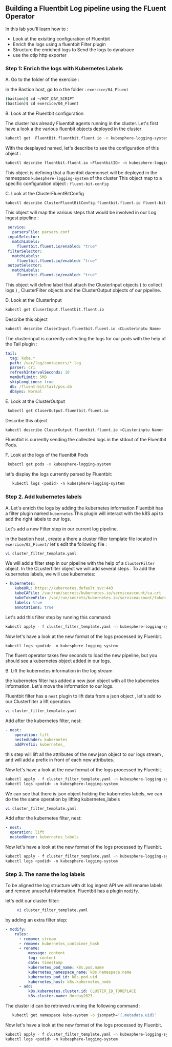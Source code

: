 ## Building a Fluentbit Log pipeline using the FLuent Operator
In this lab you'll learn how to :
* Look at the exisiting configuration of Fluentbit
* Enrich the logs using a fluentbit Filter plugin
* Structure the enriched logs to Send the logs to dynatrace
* use the otlp http exporter

### Step 1: Enrich the logs with Kubernetes Labels

A. Go to the folder of the exercice :

   In the Bastion host, go to o the folder : `exercice/04_Fluent`

   ```bash
   (bastion)$ cd ~/HOT_DAY_SCRIPT
   (bastion)$ cd exercice/04_Fluent
   ```

B. Look at  the Fluentbit configuration

The cluster has already Fluentbit agents running in the cluster.
Let's first have a look a the various fluenbit objects deployed in the cluster
   ```bash
   kubectl get  FluentBit.fluentbit.fluent.io -n kubesphere-logging-system
   ```
With the desplayed named, let's describe to see the configuration of this object :
   ```bash
   kubectl describe fluentbit.fluent.io <FluentbitID> -n kubesphere-logging-system
   ```
This object is defining that a fluentbit daemonset will be deployed in the namespace `kubesphere-logging-system` of the cluster
This object map to a specific configuration object : `fluent-bit-config`

C. Look at the ClusterFluentBitConfig
   ```bash
   kubectl describe ClusterFluentBitConfig.fluentbit.fluent.io fluent-bit-config
   ```
   This object will map the various steps that would be involved in our Log ingest pipeline :
  ```yaml
   service:
     parsersFile: parsers.conf
   inputSelector:
     matchLabels:
       fluentbit.fluent.io/enabled: "true"
   filterSelector:
     matchLabels:
       fluentbit.fluent.io/enabled: "true"
   outputSelector:
     matchLabels:
       fluentbit.fluent.io/enabled: "true"
  ```
This object will define label that attach the ClusterInput objects ( to collect logs ) , ClusterFilter objects and the ClusterOutput objects of our pipeline.

D. Look at the ClusterInput
   
   ```bash
   kubectl get CluserInput.fluentbit.fluent.io
   ```
   Describe this object

  
   ```bash
   kubectl describe CluserInput.fluentbit.fluent.io <CLusterinptu Name>
   ```
   The clusterinput is currently collecting the logs for our pods with the help of the Tail plugin :
   ```yaml
   tail:
     tag: kube.*
     path: /var/log/containers/*.log
     parser: cri
     refreshIntervalSeconds: 10
     memBufLimit: 5MB
     skipLongLines: true
     db: /fluent-bit/tail/pos.db
     dbSync: Normal
   ```
E. Look at the ClusterOutput

  ```bash
   kubectl get CluserOutput.fluentbit.fluent.io
   ```
   Describe this object


   ```bash
   kubectl describe CluserOutput.fluentbit.fluent.io <CLusterinptu Name>
   ```
   Fluentbit is currently sending the collected logs in the stdout of the Fluentbit Pods.

F. Look at the logs of the fluentbit Pods
  ```bash
   kubectl get pods -n kubesphere-logging-system
   ```

   let's display the logs currently parsed by Fluentbit:
   ```bash
      kubectl logs <podid> -n kubesphere-logging-system
   ```


### Step 2. Add kubernetes labels

A. Let's enrich the logs by adding the kubernetes information
   Fluentbit has a filter plugin named `kubernetes`
   This plugin will interact with the k8S api to add the right labels to our logs.
   
   Let's add a new Filter step in our current log pipeline.

   in the bastion host , create a there a cluster filter template file located in `exercice/03_Fluent/` let's edit the following file :
   ```bash
   vi cluster_filter_template.yaml
   ```
   
   We will add a filter step in our pipeline with the help of a `ClusterFilter` object.
   In the CLusterfilter object we will add several steps .
   To add the kubernetes labels, we will use kubernetes:
   ```yaml
   - kubernetes:
       kubeURL: https://kubernetes.default.svc:443
       kubeCAFile: /var/run/secrets/kubernetes.io/serviceaccount/ca.crt
       kubeTokenFile: /var/run/secrets/kubernetes.io/serviceaccount/token
       labels: true
       annotations: true
   ```

   Let's add this filter step by running this command: 
   ```bash
   kubectl apply - f cluster_filter_template.yaml -n kubesphere-logging-system
   ```

   Now let's have a look at the new format of the logs processed by Fluenbit.
   ```bash
   kubectl logs <podid> -n kubesphere-logging-system
   ```
   The fluent operator takes few seconds to load the new pipeline, but you should see a kubernetes object added in our logs.

   
   
B. Lift the kubernetes information in the log stream 
 
   the kubernetes filter has added a new json object with all the kubernetes information.
   Let's move the information to our logs.

   Fluentbit filter has a `nest` plugin to lift data from a json object , let's add to our  Clusterfilter a lift operation.
   ```bash
   vi cluster_filter_template.yaml
   ```

   Add after the kubernetes filter, nest: 
   ```yaml
  - nest:
       operation: lift
       nestedUnder: kubernetes
       addPrefix: kubernetes_
   ```
   this step will lift all the attributes of the new json object to our logs stream , and will add a prefix in front of each new attributes.

   Now let's have a look at the new format of the logs processed by Fluenbit.
   ```bash
   kubectl apply - f cluster_filter_template.yaml -n kubesphere-logging-system
   kubectl logs <podid> -n kubesphere-logging-system
   ```
   We can see that there is json object holding the kubernetes labels, we can do the the same operation by lifting kubernetes_labels
   ```bash
   vi cluster_filter_template.yaml
   ```

   Add after the kubernetes filter, nest: 
   ```yaml
   - nest:
     operation: lift
     nestedUnder: kubernetes_labels
   ```
     
   Now let's have a look at the new format of the logs processed by Fluenbit.
   ```bash
   kubectl apply - f cluster_filter_template.yaml -n kubesphere-logging-system
   kubectl logs <podid> -n kubesphere-logging-system
   ```

### Step 3. The name the log labels
   
   To be aligned the log structure with dt log ingest API we will rename labels and remove unuseful information.
   Fluentbit has a plugin `modify`.

   let's edit our cluster filter: 
 ```bash
      vi cluster_filter_template.yaml
   ```
   by adding an extra filter step:
   ```yaml
   - modify:
       rules:
         - remove: stream
         - remove: kubernetes_container_hash
         - rename:
             message: content
             log: content
             date: timestamp
             kubernetes_pod_name: k8s.pod.name
             kubernetes_namespace_name: k8s.namespace.name
             kubernetes_pod_id: k8s.pod.uid
             kubernetes_host: k8s.kubernetes_node
         - add:
             k8s.kubernetes.cluster.id: CLUSTER_ID_TOREPLACE
             k8s.cluster.name: Hotday2023
   ```

   The cluster id can be retrieved running the following command :
```bash
   kubectl get namespace kube-system -o jsonpath='{.metadata.uid}'
   ```
  Now let's have a look at the new format of the logs processed by Fluenbit.
   ```bash
   kubectl apply - f cluster_filter_template.yaml -n kubesphere-logging-system
   kubectl logs <podid> -n kubesphere-logging-system
   ```
   
   
